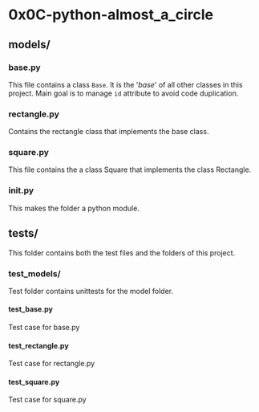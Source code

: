 # 0x0C-python-almost_a_circle

## models/

### base.py

This file contains a class `Base`. It is the '_base_' of all other classes in this project. Main goal is to manage `id` attribute to avoid code duplication.

### rectangle.py

Contains the rectangle class that implements the base class.

### square.py

This file contains the a class Square that implements the class Rectangle.

### **init**.py

This makes the folder a python module.

## tests/

This folder contains both the test files and the folders of this project.

### test_models/

Test folder contains unittests for the model folder.

#### test_base.py

Test case for base.py

#### test_rectangle.py

Test case for rectangle.py

#### test_square.py

Test case for square.py

